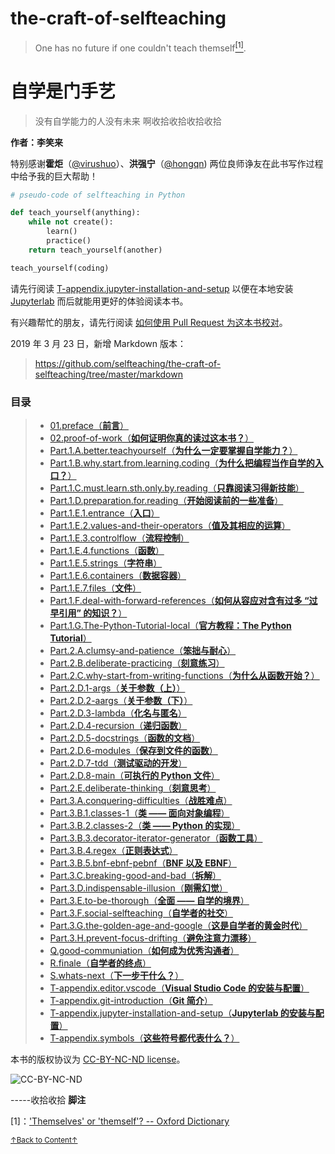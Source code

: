 # the-craft-of-selfteaching

> One has no future if one couldn't teach themself<a href='#fn1' name='fn1b'><sup>[1]</sup></a>.

# 自学是门手艺

> 没有自学能力的人没有未来
> 啊收拾收拾收拾收拾

**作者：李笑来**

特别感谢**霍炬**（[@virushuo](https://github.com/virushuo)）、**洪强宁**（[@hongqn](https://github.com/hongqn)) 两位良师诤友在此书写作过程中给予我的巨大帮助！

```python
# pseudo-code of selfteaching in Python

def teach_yourself(anything):
    while not create():
        learn()
        practice()
    return teach_yourself(another)

teach_yourself(coding)
```

请先行阅读 [T-appendix.jupyter-installation-and-setup](T-appendix.jupyter-installation-and-setup.ipynb) 以便在本地安装 [Jupyterlab](https://github.com/jupyterlab/jupyterlab) 而后就能用更好的体验阅读本书。

有兴趣帮忙的朋友，请先行阅读 [如何使用 Pull Request 为这本书校对](02.proof-of-work.ipynb)。

2019 年 3 月 23 日，新增 Markdown 版本：

> https://github.com/selfteaching/the-craft-of-selfteaching/tree/master/markdown

### 目录

> - [01.preface（**前言**）](01.preface.ipynb)
> - [02.proof-of-work（**如何证明你真的读过这本书？**）](02.proof-of-work.ipynb)
> - [Part.1.A.better.teachyourself（**为什么一定要掌握自学能力？**）](Part.1.A.better.teachyourself.ipynb)
> - [Part.1.B.why.start.from.learning.coding（**为什么把编程当作自学的入口？**）](Part.1.B.why.start.from.learning.coding.ipynb)
> - [Part.1.C.must.learn.sth.only.by.reading（**只靠阅读习得新技能**）](Part.1.C.must.learn.sth.only.by.reading.ipynb)
> - [Part.1.D.preparation.for.reading（**开始阅读前的一些准备**）](Part.1.D.preparation.for.reading.ipynb)
> - [Part.1.E.1.entrance（**入口**）](Part.1.E.1.entrance.ipynb)
> - [Part.1.E.2.values-and-their-operators（**值及其相应的运算**）](Part.1.E.2.values-and-their-operators.ipynb)
> - [Part.1.E.3.controlflow（**流程控制**）](Part.1.E.3.controlflow.ipynb)
> - [Part.1.E.4.functions（**函数**）](Part.1.E.4.functions.ipynb)
> - [Part.1.E.5.strings（**字符串**）](Part.1.E.5.strings.ipynb)
> - [Part.1.E.6.containers（**数据容器**）](Part.1.E.6.containers.ipynb)
> - [Part.1.E.7.files（**文件**）](Part.1.E.7.files.ipynb)
> - [Part.1.F.deal-with-forward-references（**如何从容应对含有过多 “过早引用” 的知识？**）](Part.1.F.deal-with-forward-references.ipynb)
> - [Part.1.G.The-Python-Tutorial-local（**官方教程：The Python Tutorial**）](Part.1.G.The-Python-Tutorial-local.ipynb)
> - [Part.2.A.clumsy-and-patience（**笨拙与耐心**）](Part.2.A.clumsy-and-patience.ipynb)
> - [Part.2.B.deliberate-practicing（**刻意练习**）](Part.2.B.deliberate-practicing.ipynb)
> - [Part.2.C.why-start-from-writing-functions（**为什么从函数开始？**）](Part.2.C.why-start-from-writing-functions.ipynb)
> - [Part.2.D.1-args（**关于参数（上）**）](Part.2.D.1-args.ipynb)
> - [Part.2.D.2-aargs（**关于参数（下）**）](Part.2.D.2-aargs.ipynb)
> - [Part.2.D.3-lambda（**化名与匿名**）](Part.2.D.3-lambda.ipynb)
> - [Part.2.D.4-recursion（**递归函数**）](Part.2.D.4-recursion.ipynb)
> - [Part.2.D.5-docstrings（**函数的文档**）](Part.2.D.5-docstrings.ipynb)
> - [Part.2.D.6-modules（**保存到文件的函数**）](Part.2.D.6-modules.ipynb)
> - [Part.2.D.7-tdd（**测试驱动的开发**）](Part.2.D.7-tdd.ipynb)
> - [Part.2.D.8-main（**可执行的 Python 文件**）](Part.2.D.8-main.ipynb)
> - [Part.2.E.deliberate-thinking（**刻意思考**）](Part.2.E.deliberate-thinking.ipynb)
> - [Part.3.A.conquering-difficulties（**战胜难点**）](Part.3.A.conquering-difficulties.ipynb)
> - [Part.3.B.1.classes-1（**类 —— 面向对象编程**）](Part.3.B.1.classes-1.ipynb)
> - [Part.3.B.2.classes-2（**类 —— Python 的实现**）](Part.3.B.2.classes-2.ipynb)
> - [Part.3.B.3.decorator-iterator-generator（**函数工具**）](Part.3.B.3.decorator-iterator-generator.ipynb)
> - [Part.3.B.4.regex（**正则表达式**）](Part.3.B.4.regex.ipynb)
> - [Part.3.B.5.bnf-ebnf-pebnf（**BNF 以及 EBNF**）](Part.3.B.5.bnf-ebnf-pebnf.ipynb)
> - [Part.3.C.breaking-good-and-bad（**拆解**）](Part.3.C.breaking-good-and-bad.ipynb)
> - [Part.3.D.indispensable-illusion（**刚需幻觉**）](Part.3.D.indispensable-illusion.ipynb)
> - [Part.3.E.to-be-thorough（**全面 —— 自学的境界**）](Part.3.E.to-be-thorough.ipynb)
> - [Part.3.F.social-selfteaching（**自学者的社交**）](Part.3.F.social-selfteaching.ipynb)
> - [Part.3.G.the-golden-age-and-google（**这是自学者的黄金时代**）](Part.3.G.the-golden-age-and-google.ipynb)
> - [Part.3.H.prevent-focus-drifting（**避免注意力漂移**）](Part.3.H.prevent-focus-drifting.ipynb)
> - [Q.good-communiation（**如何成为优秀沟通者**）](Q.good-communication.ipynb)
> - [R.finale（**自学者的终点**）](R.finale.ipynb)
> - [S.whats-next（**下一步干什么？**）](S.whats-next.ipynb)
> - [T-appendix.editor.vscode（**Visual Studio Code 的安装与配置**）](T-appendix.editor.vscode.ipynb)
> - [T-appendix.git-introduction（**Git 简介**）](T-appendix.git-introduction.ipynb)
> - [T-appendix.jupyter-installation-and-setup（**Jupyterlab 的安装与配置**）](T-appendix.jupyter-installation-and-setup.ipynb)
> - [T-appendix.symbols（**这些符号都代表什么？**）](T-appendix.symbols.ipynb)


本书的版权协议为 [CC-BY-NC-ND license](https://creativecommons.org/licenses/by-nc-nd/3.0/deed.zh)。

![CC-BY-NC-ND](images/CC-BY-NC-ND.png?raw=true)

-----收拾收拾
**脚注**

<a name='fn1'>[1]</a>：['Themselves' or 'themself'? -- Oxford Dictionary](https://en.oxforddictionaries.com/usage/themselves-or-themself)

<a href='#fn1b'><small>↑Back to Content↑</small></a>
